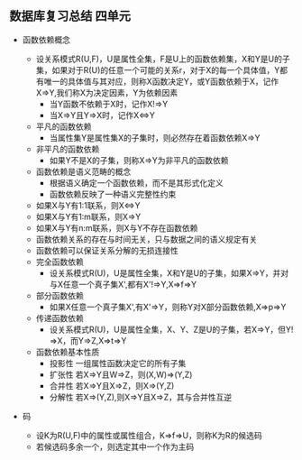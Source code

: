 ## 数据库复习总结      四单元

* 函数依赖概念
    - 设关系模式R(U,F)，U是属性全集，F是U上的函数依赖集，X和Y是U的子集，如果对于R(U)的任意一个可能的关系r，对于X的每一个具体值，Y都有唯一的具体值与其对应，则称X函数决定Y，或Y函数依赖于X，记作X&rArr;Y,我们称X为决定因素，Y为依赖因素
        + 当Y函数不依赖于X时，记作X!&rArr;Y
        + 当X&rArr;Y且Y&rArr;X时，记作X&hArr;Y
    - 平凡的函数依赖
        + 当属性集Y是属性集X的子集时，则必然存在着函数依赖X&rArr;Y
    - 非平凡的函数依赖
        + 如果Y不是X的子集，则称X&rArr;Y为非平凡的函数依赖
    - 函数依赖是语义范畴的概念
        + 根据语义确定一个函数依赖，而不是其形式化定义
        + 函数依赖反映了一种语义完整性约束
    - 如果X与Y有1:1联系，则X&hArr;Y
    - 如果X与Y有1:m联系，则X&rArr;Y
    - 如果X与Y有n:m联系，则X与Y不存在函数依赖
    - 函数依赖关系的存在与时间无关，只与数据之间的语义规定有关
    - 函数依赖可以保证关系分解的无损连接性
    - 完全函数依赖
        + 设关系模式R(U)，U是属性全集，X和Y是U的子集，如果X&rArr;Y，并对与X任意一个真子集X',都有X'!&rArr;Y,X&rArr;f&rArr;Y
    - 部分函数依赖
        + 如果X任意一个真子集X',有X'&rArr;Y，则称Y对X部分函数依赖,X&rArr;p&rArr;Y
    - 传递函数依赖
        + 设关系模式R(U)，U是属性全集，X、Y、Z是U的子集，若X&rArr;Y，但Y!&rArr;X，而Y&rArr;Z,X&rArr;t&rArr;Y
    - 函数依赖基本性质
        + 投影性   一组属性函数决定它的所有子集
        + 扩张性   若X&rArr;Y且W&rArr;Z，则(X,W)&rArr;(Y,Z)
        + 合并性   若X&rArr;Y且X&rArr;Z，则X&rArr;(Y,Z)
        + 分解性   若X&rArr;(Y,Z),则X&rArr;Y且X&rArr;Z，其与合并性互逆

* 码
    - 设K为R(U,F)中的属性或属性组合，K&rArr;f&rArr;U，则称K为R的候选码
    - 若候选码多余一个，则选定其中一个作为主码